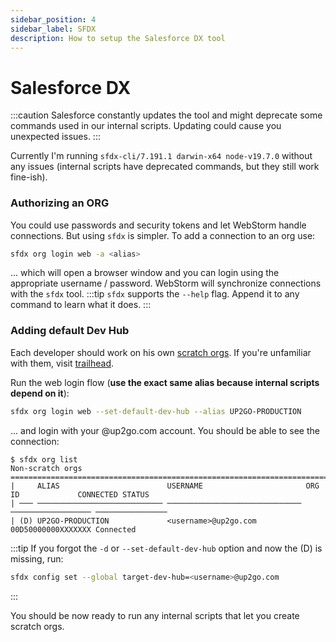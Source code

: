 ```yaml
---
sidebar_position: 4
sidebar_label: SFDX
description: How to setup the Salesforce DX tool
---
```


# Salesforce DX

:::caution
Salesforce constantly updates the tool and might deprecate some commands used in our internal scripts. Updating could cause you unexpected issues. 
:::

Currently I'm running `sfdx-cli/7.191.1 darwin-x64 node-v19.7.0` without any issues (internal scripts have deprecated commands, but they still work fine-ish).

### Authorizing an ORG

You could use passwords and security tokens and let WebStorm handle connections. But using `sfdx` is simpler. To add a connection to an org use:
```bash
sfdx org login web -a <alias> 
```
... which will open a browser window and you can login using the appropriate username / password. WebStorm will synchronize connections with the `sfdx` tool.
:::tip
`sfdx` supports the `--help` flag. Append it to any command to learn what it does.
:::

### Adding default Dev Hub

Each developer should work on his own [scratch orgs](https://developer.salesforce.com/docs/atlas.en-us.sfdx_dev.meta/sfdx_dev/sfdx_dev_scratch_orgs.htm). If you're unfamiliar with them, visit [trailhead](https://trailhead.salesforce.com/content/learn/modules/sfdx_app_dev/sfdx_app_dev_setup_dx).

Run the web login flow (**use the exact same alias because internal scripts depend on it**):
```bash
sfdx org login web --set-default-dev-hub --alias UP2GO-PRODUCTION
```
... and login with your @up2go.com account. You should be able to see the connection:
```
$ sfdx org list
Non-scratch orgs
=====================================================================================================
|     ALIAS                        USERNAME                       ORG ID             CONNECTED STATUS
| ─── ──────────────────────────── ────────────────────────────── ────────────────── ────────────────
| (D) UP2GO-PRODUCTION             <username>@up2go.com           00D50000000XXXXXXX Connected
```

:::tip
If you forgot the `-d` or `--set-default-dev-hub` option and now the (D) is missing, run:
```bash
sfdx config set --global target-dev-hub=<username>@up2go.com
```
:::

You should be now ready to run any internal scripts that let you create scratch orgs.